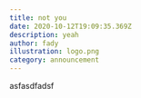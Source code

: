 ```yaml
---
title: not you
date: 2020-10-12T19:09:35.369Z
description: yeah
author: fady
illustration: logo.png
category: announcement
---
```

asfasdfadsf